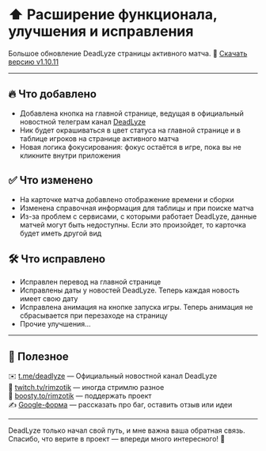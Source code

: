 # ⬆️ Расширение функционала, улучшения и исправления

Большое обновление DeadLyze страницы активного матча. 
🔗 [Скачать версию v1.10.11](https://github.com/DeadLyze/deadlyze-app-releases/releases/tag/v1.10.11)

---

## 🔥 Что добавлено
- Добавлена кнопка на главной странице, ведущая в официальный новостной телеграм канал [DeadLyze](https://t.me/deadlyze)
- Ник будет окрашиваться в цвет статуса на главной странице и в таблице игроков на странице активного матча
- Новая логика фокусирования: фокус остаётся в игре, пока вы не кликните внутри приложения

## ✅ Что изменено
- На карточке матча добавлено отображение времени и сборки
- Изменена справочная информация для таблицы и при поиске матча
- Из-за проблем с сервисами, с которыми работает DeadLyze, данные матчей могут быть недоступны. Если это произойдет, то карточка будет иметь другой вид

## 🛠️ Что исправлено
- Исправлен перевод на главной странице
- Исправлены даты у новостей DeadLyze. Теперь каждая новость имеет свою дату
- Исправлена анимация на кнопке запуска игры. Теперь анимация не сбрасывается при перезаходе на страницу
- Прочие улучшения...

---

## 🔗 Полезное
✉️ [t.me/deadlyze](https://t.me/deadlyze) — Официальный новостной канал DeadLyze  
🎥 [twitch.tv/rimzotik](https://twitch.tv/rimzotik) — иногда стримлю разное  
💖 [boosty.to/rimzotik](https://boosty.to/rimzotik) — поддержать проект  
✍ [Google-форма](https://forms.gle/Xmc6Hc63gk6Z4hHy8) — рассказать про баг, оставить отзыв или идеи  

---

DeadLyze только начал свой путь, и мне важна ваша обратная связь.  
Спасибо, что верите в проект — впереди много интересного! 🚀
